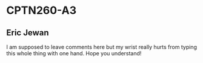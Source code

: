 # CPTN260-A3
## Eric Jewan

I am supposed to leave comments here but my wrist really hurts from typing this whole thing with one hand. Hope you understand!